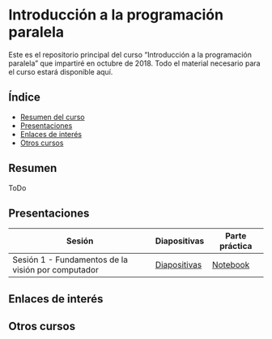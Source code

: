 
# Introducción a la programación paralela

Este es el repositorio principal del curso “Introducción a la programación paralela” que impartiré en octubre de 2018. Todo el material necesario para el curso estará disponible aquí. 

## Índice
* [Resumen del curso](#resumen)
* [Presentaciones](#presentaciones)
* [Enlaces de interés](#enlaces-de-interés)
* [Otros cursos](#otros-cursos)

## Resumen
ToDo

## Presentaciones

| Sesión | Diapositivas | Parte práctica |
| ------ | ------ | ------ |
| Sesión 1 - Fundamentos de la visión por computador | [Diapositivas](https://docs.google.com/presentation/d/1UD41O-mbpn8yk5DXQc64eSr0-FEzTCMx-n4559nlA_M/edit?usp=sharing) | [Notebook]() |

## Enlaces de interés
## Otros cursos